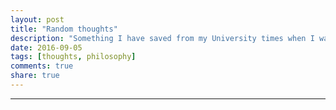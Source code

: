 ```yaml
---
layout: post
title: "Random thoughts"
description: "Something I have saved from my University times when I was interested in philosophy. Part 5."
date: 2016-09-05
tags: [thoughts, philosophy]
comments: true
share: true
---
```



---


